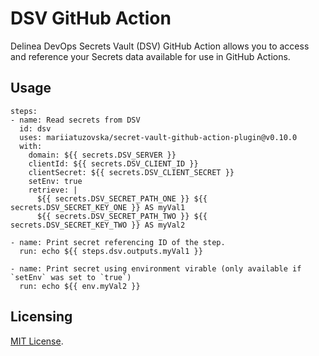 # DSV GitHub Action

Delinea DevOps Secrets Vault (DSV) GitHub Action allows you to access and reference your Secrets data available for use in GitHub Actions.

## Usage

```
steps:
- name: Read secrets from DSV
  id: dsv
  uses: mariiatuzovska/secret-vault-github-action-plugin@v0.10.0
  with:
    domain: ${{ secrets.DSV_SERVER }}
    clientId: ${{ secrets.DSV_CLIENT_ID }}
    clientSecret: ${{ secrets.DSV_CLIENT_SECRET }}
    setEnv: true
    retrieve: |
      ${{ secrets.DSV_SECRET_PATH_ONE }} ${{ secrets.DSV_SECRET_KEY_ONE }} AS myVal1
      ${{ secrets.DSV_SECRET_PATH_TWO }} ${{ secrets.DSV_SECRET_KEY_TWO }} AS myVal2

- name: Print secret referencing ID of the step.
  run: echo ${{ steps.dsv.outputs.myVal1 }}

- name: Print secret using environment virable (only available if `setEnv` was set to `true`)
  run: echo ${{ env.myVal2 }}
```

## Licensing

[MIT License](https://github.com/mariiatuzovska/secret-vault-github-action-plugin/blob/master/LICENSE).
